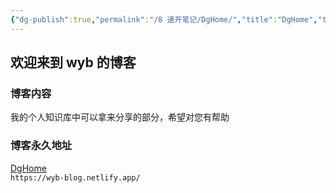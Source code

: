 ```yaml
---
{"dg-publish":true,"permalink":"/8 速开笔记/DgHome/","title":"DgHome","tags":["gardenEntry","gardenEntry"]}
---
```


## 欢迎来到 wyb 的博客
### 博客内容
我的个人知识库中可以拿来分享的部分，希望对您有帮助
### 博客永久地址
[DgHome](https://wyb-blog.netlify.app/)  
`https://wyb-blog.netlify.app/`
